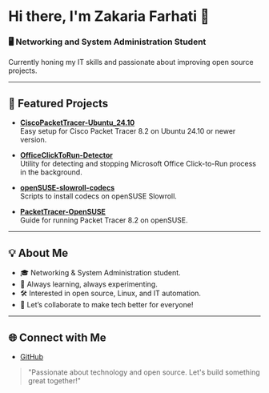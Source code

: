# Hi there, I'm Zakaria Farhati 👋

### 🖥️ Networking and System Administration Student  
Currently honing my IT skills and passionate about improving open source projects.

---

## 🚀 Featured Projects
- **[CiscoPacketTracer-Ubuntu_24.10](https://github.com/farhatizakaria/CiscoPacketTracer-Ubuntu_24.10)**  
  Easy setup for Cisco Packet Tracer 8.2 on Ubuntu 24.10 or newer version.

- **[OfficeClickToRun-Detector](https://github.com/farhatizakaria/OfficeClickToRun-Detector)**  
  Utility for detecting and stopping Microsoft Office Click-to-Run process in the background.

- **[openSUSE-slowroll-codecs](https://github.com/farhatizakaria/openSUSE-slowroll-codecs)**  
  Scripts to install codecs on openSUSE Slowroll.

- **[PacketTracer-OpenSUSE](https://github.com/farhatizakaria/PacketTracer-OpenSUSE)**  
  Guide for running Packet Tracer 8.2 on openSUSE.

---

## 💡 About Me
- 🎓 Networking & System Administration student.
- 🌱 Always learning, always experimenting.
- 🛠️ Interested in open source, Linux, and IT automation.
- 💬 Let’s collaborate to make tech better for everyone!

---

## 🌐 Connect with Me

- [GitHub](https://github.com/farhatizakaria)


> "Passionate about technology and open source. Let's build something great together!"
